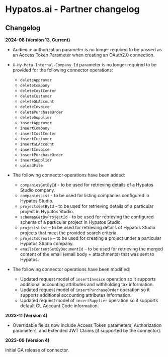 # Hypatos.ai - Partner changelog

<head>
  <meta name="guidename" content="Integration"/>
  <meta name="context" content="GUID-bb9fe46f-ea73-4aac-bcbf-865d69995354"/>
</head>


## Changelog

**2024-08 (Version 13, Current)**

- Audience authorization parameter is no longer required to be passed as an Access Token Parameter when creating an OAuth2.0 connection.

- `X-Hy-Meta-Internal-Company_Id` parameter is no longer required to be
provided for the following connector operations:

  - `deleteApprover`
  - `deleteCompany`
  - `deleteCostCenter`
  - `deleteCustomer`
  - `deleteGLAccount`
  - `deleteInvoice`
  - `deletePurchaseOrder`
  - `deleteSupplier`
  - `insertApprover`
  - `insertCompany`
  - `insertCostCenter`
  - `insertCustomer`
  - `insertGLAccount`
  - `insertInvoice`
  - `insertPurchaseOrder`
  - `insertSupplier`
  - `uploadFile`

- The following connector operations have been added: 

  - `companiesGetById` - to be used for retrieving details of a Hypatos Studio company.
  - `companiesList` - to be used for listing companies configured in Hypatos Studio.
  - `projectsGetById` - to be used for retrieving details of a particular project in Hypatos Studio.
  - `schemasGetByProjectId` - to be used for retrieving the configured schema of a particular project in Hypatos Studio.
  - `projectsList` – to be used for retrieving details of Hypatos Studio projects that meet the provided search criteria.
  - `projectsCreate` – to be used for creating a project under a particular Hypatos Studio company.
  - `emailsContentGetByDocumentId` – to be used for retrieving the merged content of the email (email body + attachments) that was sent to Hypatos.

- The following connector operations have been modified:

  - Updated request model of `insertInvoice` operation so it supports additional accounting attributes and withholding tax information.
  - Updated request model of `insertPurchaseOrder` operation so it supports additional accounting attributes information.
  - Updated request model of `insertSupplier` operation so it supports default GL Account Code information.


**2023-11 (Version 4)**

- Overridable fields now include Access Token parameters, Authorization parameters, and Extended JWT Claims (if supported by the connector).

**2023-09 (Version 4)**

Initial GA release of connector.